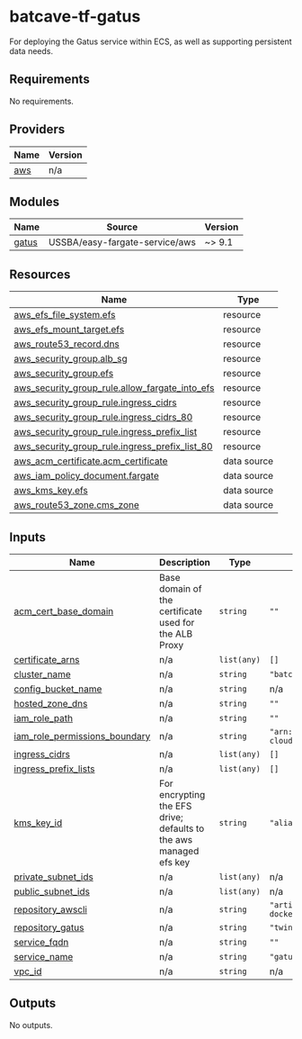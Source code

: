 # batcave-tf-gatus

For deploying the Gatus service within ECS, as well as supporting persistent data needs.

<!-- BEGIN_TF_DOCS -->
## Requirements

No requirements.

## Providers

| Name | Version |
|------|---------|
| <a name="provider_aws"></a> [aws](#provider\_aws) | n/a |

## Modules

| Name | Source | Version |
|------|--------|---------|
| <a name="module_gatus"></a> [gatus](#module\_gatus) | USSBA/easy-fargate-service/aws | ~> 9.1 |

## Resources

| Name | Type |
|------|------|
| [aws_efs_file_system.efs](https://registry.terraform.io/providers/hashicorp/aws/latest/docs/resources/efs_file_system) | resource |
| [aws_efs_mount_target.efs](https://registry.terraform.io/providers/hashicorp/aws/latest/docs/resources/efs_mount_target) | resource |
| [aws_route53_record.dns](https://registry.terraform.io/providers/hashicorp/aws/latest/docs/resources/route53_record) | resource |
| [aws_security_group.alb_sg](https://registry.terraform.io/providers/hashicorp/aws/latest/docs/resources/security_group) | resource |
| [aws_security_group.efs](https://registry.terraform.io/providers/hashicorp/aws/latest/docs/resources/security_group) | resource |
| [aws_security_group_rule.allow_fargate_into_efs](https://registry.terraform.io/providers/hashicorp/aws/latest/docs/resources/security_group_rule) | resource |
| [aws_security_group_rule.ingress_cidrs](https://registry.terraform.io/providers/hashicorp/aws/latest/docs/resources/security_group_rule) | resource |
| [aws_security_group_rule.ingress_cidrs_80](https://registry.terraform.io/providers/hashicorp/aws/latest/docs/resources/security_group_rule) | resource |
| [aws_security_group_rule.ingress_prefix_list](https://registry.terraform.io/providers/hashicorp/aws/latest/docs/resources/security_group_rule) | resource |
| [aws_security_group_rule.ingress_prefix_list_80](https://registry.terraform.io/providers/hashicorp/aws/latest/docs/resources/security_group_rule) | resource |
| [aws_acm_certificate.acm_certificate](https://registry.terraform.io/providers/hashicorp/aws/latest/docs/data-sources/acm_certificate) | data source |
| [aws_iam_policy_document.fargate](https://registry.terraform.io/providers/hashicorp/aws/latest/docs/data-sources/iam_policy_document) | data source |
| [aws_kms_key.efs](https://registry.terraform.io/providers/hashicorp/aws/latest/docs/data-sources/kms_key) | data source |
| [aws_route53_zone.cms_zone](https://registry.terraform.io/providers/hashicorp/aws/latest/docs/data-sources/route53_zone) | data source |

## Inputs

| Name | Description | Type | Default | Required |
|------|-------------|------|---------|:--------:|
| <a name="input_acm_cert_base_domain"></a> [acm\_cert\_base\_domain](#input\_acm\_cert\_base\_domain) | Base domain of the certificate used for the ALB Proxy | `string` | `""` | no |
| <a name="input_certificate_arns"></a> [certificate\_arns](#input\_certificate\_arns) | n/a | `list(any)` | `[]` | no |
| <a name="input_cluster_name"></a> [cluster\_name](#input\_cluster\_name) | n/a | `string` | `"batcave"` | no |
| <a name="input_config_bucket_name"></a> [config\_bucket\_name](#input\_config\_bucket\_name) | n/a | `string` | n/a | yes |
| <a name="input_hosted_zone_dns"></a> [hosted\_zone\_dns](#input\_hosted\_zone\_dns) | n/a | `string` | `""` | no |
| <a name="input_iam_role_path"></a> [iam\_role\_path](#input\_iam\_role\_path) | n/a | `string` | `""` | no |
| <a name="input_iam_role_permissions_boundary"></a> [iam\_role\_permissions\_boundary](#input\_iam\_role\_permissions\_boundary) | n/a | `string` | `"arn:aws:iam::373346310182:policy/cms-cloud-admin/developer-boundary-policy"` | no |
| <a name="input_ingress_cidrs"></a> [ingress\_cidrs](#input\_ingress\_cidrs) | n/a | `list(any)` | `[]` | no |
| <a name="input_ingress_prefix_lists"></a> [ingress\_prefix\_lists](#input\_ingress\_prefix\_lists) | n/a | `list(any)` | `[]` | no |
| <a name="input_kms_key_id"></a> [kms\_key\_id](#input\_kms\_key\_id) | For encrypting the EFS drive; defaults to the aws managed efs key | `string` | `"alias/aws/elasticfilesystem"` | no |
| <a name="input_private_subnet_ids"></a> [private\_subnet\_ids](#input\_private\_subnet\_ids) | n/a | `list(any)` | n/a | yes |
| <a name="input_public_subnet_ids"></a> [public\_subnet\_ids](#input\_public\_subnet\_ids) | n/a | `list(any)` | n/a | yes |
| <a name="input_repository_awscli"></a> [repository\_awscli](#input\_repository\_awscli) | n/a | `string` | `"artifactory.cloud.cms.gov/gold-image-docker-local/awscli:latest"` | no |
| <a name="input_repository_gatus"></a> [repository\_gatus](#input\_repository\_gatus) | n/a | `string` | `"twinproduction/gatus:latest"` | no |
| <a name="input_service_fqdn"></a> [service\_fqdn](#input\_service\_fqdn) | n/a | `string` | `""` | no |
| <a name="input_service_name"></a> [service\_name](#input\_service\_name) | n/a | `string` | `"gatus"` | no |
| <a name="input_vpc_id"></a> [vpc\_id](#input\_vpc\_id) | n/a | `string` | n/a | yes |

## Outputs

No outputs.
<!-- END_TF_DOCS -->
